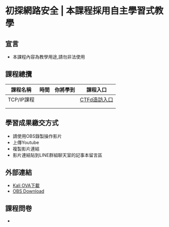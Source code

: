 # 初探網路安全 | 本課程採用自主學習式教學
## 宣言
- 本課程內容為教學用途,請勿非法使用
## 課程總攬
|課程名稱|時間|你將學到|課程入口|
|--|--|--|--|
|TCP/IP課程|||[CTFd造訪入口]()|
||||
||||
## 學習成果繳交方式
- 請使用OBS錄製操作影片
- 上傳Youtube
- 複製影片連結
- 影片連結貼到LINE群組聊天室的記事本留言區

## 外部連結
- [Kali OVA下載]()
- [OBS Download](https://obsproject.com/download)

## 課程問卷
- 
